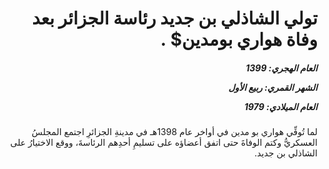 <h1 dir="rtl">تولي الشاذلي بن جديد رئاسة الجزائر بعد وفاة هواري بومدين$ .</h1>

<h5 dir="rtl">العام الهجري:  1399

الشهر القمري: ربيع الأول

العام الميلادي: 1979</h5>

<p dir="rtl">لما تُوفِّي هواري بو مدين في أواخر عام 1398هـ في مدينةِ الجزائرِ اجتمع المجلسُ العسكريُّ وكتم الوفاةَ حتى اتفق أعضاؤه على تسليمِ أحدِهم الرئاسةَ، ووقع الاختيارُ على الشاذلي بن جديد.</p></br>
